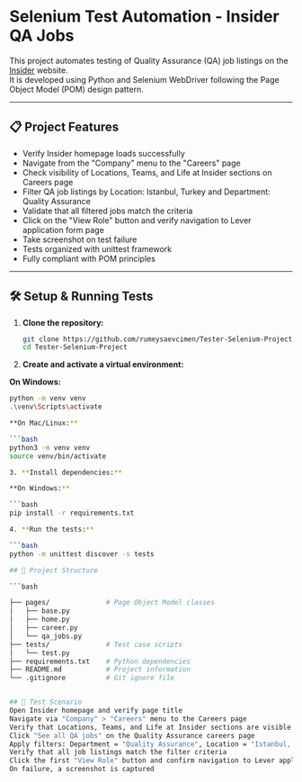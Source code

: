# Selenium Test Automation - Insider QA Jobs

This project automates testing of Quality Assurance (QA) job listings on the [Insider](https://useinsider.com) website.  
It is developed using Python and Selenium WebDriver following the Page Object Model (POM) design pattern.

---

## 📋 Project Features

- Verify Insider homepage loads successfully
- Navigate from the "Company" menu to the "Careers" page
- Check visibility of Locations, Teams, and Life at Insider sections on Careers page
- Filter QA job listings by Location: Istanbul, Turkey and Department: Quality Assurance
- Validate that all filtered jobs match the criteria
- Click on the "View Role" button and verify navigation to Lever application form page
- Take screenshot on test failure
- Tests organized with unittest framework
- Fully compliant with POM principles

---

## 🛠 Setup & Running Tests

1. **Clone the repository:**

   ```bash
   git clone https://github.com/rumeysaevcimen/Tester-Selenium-Project.git
   cd Tester-Selenium-Project

 2. **Create and activate a virtual environment:**

   **On Windows:**

   ```bash
   python -m venv venv
   .\venv\Scripts\activate

   **On Mac/Linux:**

  ```bash
  python3 -m venv venv
  source venv/bin/activate

3. **Install dependencies:**

   **On Windows:**

   ```bash
   pip install -r requirements.txt

4. **Run the tests:**

   ```bash
   python -m unittest discover -s tests

## 📁 Project Structure 

```bash

├── pages/              # Page Object Model classes
│   ├── base.py
│   ├── home.py
│   ├── career.py
│   └── qa_jobs.py
├── tests/              # Test case scripts
│   └── test.py
├── requirements.txt    # Python dependencies
├── README.md           # Project information
└── .gitignore          # Git ignore file


## 📝 Test Scenario 
Open Insider homepage and verify page title
Navigate via "Company" > "Careers" menu to the Careers page
Verify that Locations, Teams, and Life at Insider sections are visible
Click "See all QA jobs" on the Quality Assurance careers page
Apply filters: Department = "Quality Assurance", Location = "Istanbul, Turkey"
Verify that all job listings match the filter criteria
Click the first "View Role" button and confirm navigation to Lever application page
On failure, a screenshot is captured

